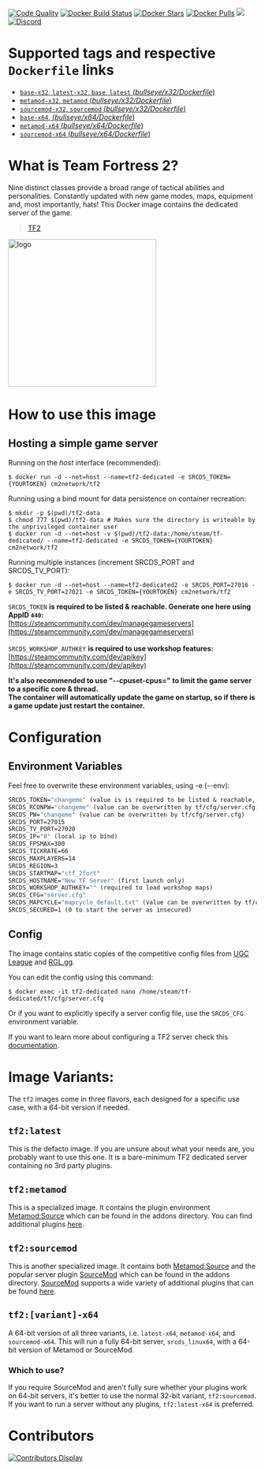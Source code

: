 [![Code Quality](https://img.shields.io/codacy/grade/5b35c73264f446c482d8076f53845f37)](https://hub.docker.com/r/cm2network/tf2/) [![Docker Build Status](https://img.shields.io/docker/cloud/build/cm2network/tf2.svg)](https://hub.docker.com/r/cm2network/tf2/) [![Docker Stars](https://img.shields.io/docker/stars/cm2network/tf2.svg)](https://hub.docker.com/r/cm2network/tf2/) [![Docker Pulls](https://img.shields.io/docker/pulls/cm2network/tf2.svg)](https://hub.docker.com/r/cm2network/tf2/) [![](https://img.shields.io/docker/image-size/cm2network/tf2)](https://microbadger.com/images/cm2network/tf2) [![Discord](https://img.shields.io/discord/747067734029893653)](https://discord.gg/7ntmAwM)
# Supported tags and respective `Dockerfile` links
-	[`base-x32`, `latest-x32`, `base`, `latest` (*bullseye/x32/Dockerfile*)](https://github.com/CM2Walki/TF2/blob/master/bullseye/x32/Dockerfile)
-	[`metamod-x32`, `metamod` (*bullseye/x32/Dockerfile*)](https://github.com/CM2Walki/TF2/blob/master/bullseye/x32/Dockerfile)
-	[`sourcemod-x32`, `sourcemod` (*bullseye/x32/Dockerfile*)](https://github.com/CM2Walki/TF2/blob/master/bullseye/x32/Dockerfile)
-	[`base-x64`, (*bullseye/x64/Dockerfile*)](https://github.com/CM2Walki/TF2/blob/master/bullseye/x64/Dockerfile)
-	[`metamod-x64` (*bullseye/x64/Dockerfile*)](https://github.com/CM2Walki/TF2/blob/master/bullseye/x64/Dockerfile)
-	[`sourcemod-x64` (*bullseye/x64/Dockerfile*)](https://github.com/CM2Walki/TF2/blob/master/bullseye/x64/Dockerfile)

# What is Team Fortress 2?
Nine distinct classes provide a broad range of tactical abilities and personalities. Constantly updated with new game modes, maps, equipment and, most importantly, hats!
This Docker image contains the dedicated server of the game.

>  [TF2](https://store.steampowered.com/app/440/Team_Fortress_2/)

<img src="https://1000logos.net/wp-content/uploads/2020/09/Team-Fortress-2-logo.png" alt="logo" width="300"/></img>

# How to use this image
## Hosting a simple game server

Running on the *host* interface (recommended):<br/>
```console
$ docker run -d --net=host --name=tf2-dedicated -e SRCDS_TOKEN={YOURTOKEN} cm2network/tf2
```

Running using a bind mount for data persistence on container recreation:
```console
$ mkdir -p $(pwd)/tf2-data
$ chmod 777 $(pwd)/tf2-data # Makes sure the directory is writeable by the unprivileged container user
$ docker run -d --net=host -v $(pwd)/tf2-data:/home/steam/tf-dedicated/ --name=tf2-dedicated -e SRCDS_TOKEN={YOURTOKEN} cm2network/tf2
```

Running multiple instances (increment SRCDS_PORT and SRCDS_TV_PORT):
```console
$ docker run -d --net=host --name=tf2-dedicated2 -e SRCDS_PORT=27016 -e SRCDS_TV_PORT=27021 -e SRCDS_TOKEN={YOURTOKEN} cm2network/tf2
```

`SRCDS_TOKEN` **is required to be listed & reachable. Generate one here using AppID `440`:**  
[https://steamcommunity.com/dev/managegameservers](https://steamcommunity.com/dev/managegameservers)<br/><br/>
`SRCDS_WORKSHOP_AUTHKEY` **is required to use workshop features:**  
[https://steamcommunity.com/dev/apikey](https://steamcommunity.com/dev/apikey)<br/>

**It's also recommended to use "--cpuset-cpus=" to limit the game server to a specific core & thread.**<br/>
**The container will automatically update the game on startup, so if there is a game update just restart the container.**

# Configuration
## Environment Variables
Feel free to overwrite these environment variables, using -e (--env): 
```dockerfile
SRCDS_TOKEN="changeme" (value is is required to be listed & reachable, retrieve token here (AppID 440): https://steamcommunity.com/dev/managegameservers)
SRCDS_RCONPW="changeme" (value can be overwritten by tf/cfg/server.cfg) 
SRCDS_PW="changeme" (value can be overwritten by tf/cfg/server.cfg) 
SRCDS_PORT=27015
SRCDS_TV_PORT=27020
SRCDS_IP="0" (local ip to bind)
SRCDS_FPSMAX=300
SRCDS_TICKRATE=66
SRCDS_MAXPLAYERS=14
SRCDS_REGION=3
SRCDS_STARTMAP="ctf_2fort"
SRCDS_HOSTNAME="New TF Server" (first launch only)
SRCDS_WORKSHOP_AUTHKEY="" (required to load workshop maps)
SRCDS_CFG="server.cfg"
SRCDS_MAPCYCLE="mapcycle_default.txt" (value can be overwritten by tf/cfg/server.cfg)
SRCDS_SECURED=1 (0 to start the server as insecured)
```

## Config
The image contains static copies of the competitive config files from [UGC League](https://www.ugcleague.com/files_tf26.cfm#) and [RGL.gg](https://rgl.gg/Public/About/Configs.aspx?r=24). 

You can edit the config using this command:
```console
$ docker exec -it tf2-dedicated nano /home/steam/tf-dedicated/tf/cfg/server.cfg
```
Or if you want to explicitly specify a server config file, use the `SRCDS_CFG` environment variable.

If you want to learn more about configuring a TF2 server check this [documentation](https://wiki.teamfortress.com/wiki/Dedicated_server_configuration).

# Image Variants:
The `tf2` images come in three flavors, each designed for a specific use case, with a 64-bit version if needed.

## `tf2:latest`
This is the defacto image. If you are unsure about what your needs are, you probably want to use this one. It is a bare-minimum TF2 dedicated server containing no 3rd party plugins.<br/>

## `tf2:metamod`
This is a specialized image. It contains the plugin environment [Metamod:Source](https://www.sourcemm.net) which can be found in the addons directory. You can find additional plugins [here](https://www.sourcemm.net/plugins).

## `tf2:sourcemod`
This is another specialized image. It contains both [Metamod:Source](https://www.sourcemm.net) and the popular server plugin [SourceMod](https://www.sourcemod.net) which can be found in the addons directory. [SourceMod](https://www.sourcemod.net) supports a wide variety of additional plugins that can be found [here](https://www.sourcemod.net/plugins.php).

## `tf2:[variant]-x64`
A 64-bit version of all three variants, i.e. `latest-x64`, `metamod-x64`, and `sourcemod-x64`. This will run a fully 64-bit server, `srcds_linux64`, with a 64-bit version of Metamod or SourceMod.
### Which to use?
If you require SourceMod and aren't fully sure whether your plugins work on 64-bit servers, it's better to use the normal 32-bit variant, `tf2:sourcemod`. If you want to run a server without any plugins, `tf2:latest-x64` is preferred.

# Contributors
[![Contributors Display](https://badges.pufler.dev/contributors/CM2Walki/tf2?size=50&padding=5&bots=false)](https://github.com/CM2Walki/tf2/graphs/contributors)
